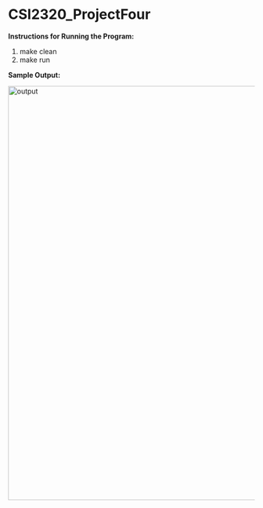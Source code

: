 # CSI2320_ProjectFour

**Instructions for Running the Program:**
1. make clean
2. make run

**Sample Output:**

<img width="844" alt="output" src="https://github.com/eozias/CSI2320_ProjectFour/assets/115651203/dfb6fde0-0aa4-46e2-a183-f475978dd2a4">



 
